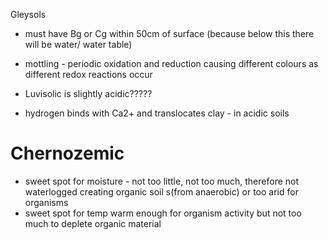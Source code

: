 Gleysols
- must have Bg or Cg within 50cm of surface (because below this there will be water/ water table)
- mottling - periodic oxidation and reduction causing different colours as different redox reactions occur


- Luvisolic is slightly acidic?????

- hydrogen binds with Ca2+ and translocates clay - in acidic soils




# Chernozemic
- sweet spot for moisture - not too little, not too much, therefore not waterlogged creating organic soil s(from anaerobic) or too arid for organisms
- sweet spot for temp warm enough for organism activity but not too much to deplete organic material